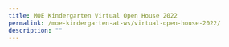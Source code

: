 ```yaml
---
title: MOE Kindergarten Virtual Open House 2022
permalink: /moe-kindergarten-at-ws/virtual-open-house-2022/
description: ""
---
```

